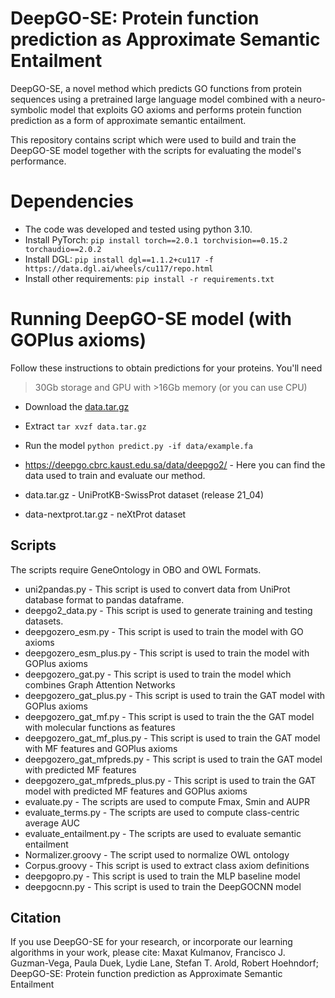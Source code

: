 # DeepGO-SE: Protein function prediction as Approximate Semantic Entailment

DeepGO-SE, a novel method which predicts GO functions from protein
sequences using a pretrained large language model combined with a
neuro-symbolic model that exploits GO axioms and performs protein
function prediction as a form of approximate semantic entailment.

This repository contains script which were used to build and train the
DeepGO-SE model together with the scripts for evaluating the model's
performance.

# Dependencies
* The code was developed and tested using python 3.10.
* Install PyTorch: `pip install torch==2.0.1 torchvision==0.15.2 torchaudio==2.0.2`
* Install DGL: `pip install dgl==1.1.2+cu117 -f https://data.dgl.ai/wheels/cu117/repo.html`
* Install other requirements:
  `pip install -r requirements.txt`


# Running DeepGO-SE model (with GOPlus axioms)
Follow these instructions to obtain predictions for your proteins. You'll need
>30Gb storage and GPU with >16Gb memory (or you can use CPU)
* Download the [data.tar.gz](https://deepgo.cbrc.kaust.edu.sa/data/deepgo2/data.tar.gz)
* Extract `tar xvzf data.tar.gz`
* Run the model `python predict.py -if data/example.fa`

* https://deepgo.cbrc.kaust.edu.sa/data/deepgo2/ - Here you can find the data
used to train and evaluate our method.
 * data.tar.gz - UniProtKB-SwissProt dataset (release 21_04)
 * data-nextprot.tar.gz - neXtProt dataset

## Scripts
The scripts require GeneOntology in OBO and OWL Formats.
* uni2pandas.py - This script is used to convert data from UniProt
database format to pandas dataframe.
* deepgo2_data.py - This script is used to generate training and
  testing datasets.
* deepgozero_esm.py - This script is used to train the model with GO axioms
* deepgozero_esm_plus.py - This script is used to train the model with GOPlus axioms
* deepgozero_gat.py - This script is used to train the model which combines Graph Attention Networks
* deepgozero_gat_plus.py - This script is used to train the GAT model with GOPlus axioms
* deepgozero_gat_mf.py - This script is used to train the the GAT model with molecular functions as features
* deepgozero_gat_mf_plus.py - This script is used to train the GAT model with MF features and GOPlus axioms
* deepgozero_gat_mfpreds.py - This script is used to train the GAT model with predicted MF features
* deepgozero_gat_mfpreds_plus.py - This script is used to train the GAT model with predicted MF features and GOPlus axioms
* evaluate.py - The scripts are used to compute Fmax, Smin and AUPR
* evaluate_terms.py - The scripts are used to compute class-centric average AUC
* evaluate_entailment.py - The scripts are used to evaluate semantic entailment
* Normalizer.groovy - The script used to normalize OWL ontology
* Corpus.groovy - This script is used to extract class axiom definitions
* deepgopro.py - This script is used to train the MLP baseline model
* deepgocnn.py - This script is used to train the DeepGOCNN model



## Citation

If you use DeepGO-SE for your research, or incorporate our learning
algorithms in your work, please cite: Maxat Kulmanov, Francisco
J. Guzman-Vega, Paula Duek, Lydie Lane, Stefan T. Arold, Robert
Hoehndorf; DeepGO-SE: Protein function prediction as Approximate
Semantic Entailment
